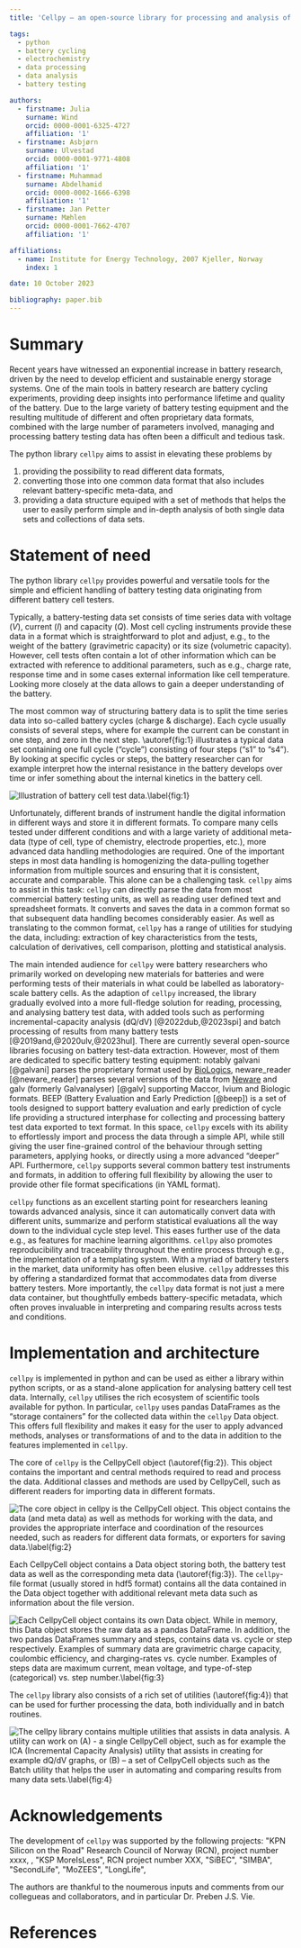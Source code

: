 ```yaml
---
title: 'Cellpy – an open-source library for processing and analysis of battery testing data'

tags:
  - python
  - battery cycling
  - electrochemistry
  - data processing
  - data analysis
  - battery testing

authors:
  - firstname: Julia
    surname: Wind
    orcid: 0000-0001-6325-4727
    affiliation: '1'
  - firstname: Asbjørn
    surname: Ulvestad
    orcid: 0000-0001-9771-4808
    affiliation: '1'
  - firstname: Muhammad
    surname: Abdelhamid
    orcid: 0000-0002-1666-6398
    affiliation: '1'
  - firstname: Jan Petter
    surname: Mæhlen
    orcid: 0000-0001-7662-4707
    affiliation: '1'

affiliations:
  - name: Institute for Energy Technology, 2007 Kjeller, Norway
    index: 1

date: 10 October 2023

bibliography: paper.bib
---
```


# Summary

Recent years have witnessed an exponential increase in battery research, driven by the need to develop efficient and sustainable energy storage systems. One of the main tools in battery research are battery cycling experiments, providing deep insights into performance lifetime and quality of the battery. Due to the large variety of battery testing equipment and the resulting multitude of different and often proprietary data formats, combined with the large number of parameters involved, managing and processing battery testing data has often been a difficult and tedious task.

The python library `cellpy` aims to assist in elevating these problems by

1. providing the possibility to read different data formats,
2. converting those into one common data format that also includes relevant battery-specific meta-data, and
3. providing a data structure equiped with a set of methods that helps the user to easily perform simple and in-depth analysis of both single data sets and collections of data sets.

# Statement of need

The python library `cellpy` provides powerful and versatile tools for the simple and efficient handling of battery testing data originating from different battery cell testers.

Typically, a battery-testing data set consists of time series data with voltage ($V$), current ($I$) and capacity ($Q$). Most cell cycling instruments provide these data in a format which is straightforward to plot and adjust, e.g., to the weight of the battery (gravimetric capacity) or its size (volumetric capacity). However, cell tests often contain a lot of other information which can be extracted with reference to additional parameters, such as e.g., charge rate, response time and in some cases external information like cell temperature. Looking more closely at the data allows to gain a deeper understanding of the battery.

The most common way of structuring battery data is to split the time series data into so-called battery cycles (charge & discharge). Each cycle usually consists of several steps, where for example the current can be constant in one step, and zero in the next step. \autoref{fig:1} illustrates a typical data set containing one full cycle (“cycle”) consisting of four steps (“s1” to “s4”). By looking at specific cycles or steps, the battery researcher can for example interpret how the internal resistance in the battery develops over time or infer something about the internal kinetics in the battery cell.

![Illustration of battery cell test data.\label{fig:1}](./Figures/Cell-test-data.jpg)

Unfortunately, different brands of instrument handle the digital information in different ways and store it in different formats. To compare many cells tested under different conditions and with a large variety of additional meta-data (type of cell, type of chemistry, electrode properties, etc.), more advanced data handling methodologies are required. One of the important steps in most data handling is homogenizing the data-pulling together information from multiple sources and ensuring that it is consistent, accurate and comparable. This alone can be a challenging task.
`cellpy` aims to assist in this task: `cellpy` can directly parse the data from most commercial battery testing units, as well as reading user defined text and spreadsheet formats. It converts and saves the data in a common format so that subsequent data handling becomes considerably easier. As well as translating to the common format, `cellpy` has a range of utilities for studying the data, including: extraction of key characteristics from the tests, calculation of derivatives, cell comparison, plotting and statistical analysis.

The main intended audience for `cellpy` were battery researchers who primarily worked on developing new materials for batteries and were performing tests of their materials in what could be labelled as laboratory-scale battery cells. As the adaption of `cellpy` increased, the library gradually evolved into a more full-fledge solution for reading, processing, and analysing battery test data, with added tools such as performing incremental-capacity analysis (dQ/dV) [@2022dub,@2023spi] and batch processing of results from many battery tests [@2019and,@2020ulv,@2023hul].
There are currently several open-source libraries focusing on battery test-data extraction. However, most of them are dedicated to specific battery testing equipment: notably galvani [@galvani] parses the proprietary format used by [BioLogics](https://www.biologic.net/), neware_reader [@neware_reader] parses several versions of the data from [Neware](https://newarebattery.com/) and galv (formerly Galvanalyser) [@galv] supporting Maccor, Ivium and Biologic formats. BEEP (Battery Evaluation and Early Prediction [@beep]) is a set of tools designed to support battery evaluation and early prediction of cycle life providing a structured interphase for collecting and processing battery test data exported to text format. In this space, `cellpy` excels with its ability to effortlessly import and process the data through a simple API, while still giving the user fine-grained control of the behaviour through setting parameters, applying hooks, or directly using a more advanced “deeper” API. Furthermore, `cellpy` supports several common battery test instruments and formats, in addition to offering full flexibility by allowing the user to provide other file format specifications (in YAML format).

`cellpy` functions as an excellent starting point for researchers leaning towards advanced analysis, since it can automatically convert data with different units, summarize and perform statistical evaluations all the way down to the individual cycle step level. This eases further use of the data e.g., as features for machine learning algorithms. `cellpy` also promotes reproducibility and traceability throughout the entire process through e.g., the implementation of a templating system. With a myriad of battery testers in the market, data uniformity has often been elusive. `cellpy` addresses this by offering a standardized format that accommodates data from diverse battery testers. More importantly, the `cellpy` data format is not just a mere data container, but thoughtfully embeds battery-specific metadata, which often proves invaluable in interpreting and comparing results across tests and conditions.

# Implementation and architecture

`cellpy` is implemented in python and can be used as either a library within python scripts, or as a stand-alone application for analysing battery cell test data. Internally, `cellpy` utilises the rich ecosystem of scientific tools available for python. In particular, `cellpy` uses pandas DataFrames as the “storage containers” for the collected data within the `cellpy` Data object. This offers full flexibility and makes it easy for the user to apply advanced methods, analyses or transformations of and to the data in addition to the features implemented in `cellpy`.

The core of `cellpy` is the CellpyCell object (\autoref{fig:2}). This object contains the important and central methods required to read and process the data. Additional classes and methods are used by CellpyCell, such as different readers for importing data in different formats.

![The core object in `cellpy` is the CellpyCell object. This object contains the data (and meta data) as well as methods for working with the data, and provides the appropriate interface and coordination of the resources needed, such as readers for different data formats, or exporters for saving data.\label{fig:2}](Figures/CellpyCell.jpg)

Each CellpyCell object contains a Data object storing both, the battery test data as well as the corresponding meta data (\autoref{fig:3}). The `cellpy`-file format (usually stored in hdf5 format) contains all the data contained in the Data object together with additional relevant meta data such as information about the file version.

![Each CellpyCell object contains its own Data object. While in memory, this Data object stores the raw data as a pandas DataFrame. In addition, the two pandas DataFrames summary and steps, contains data vs. cycle or step respectively. Examples of summary data are gravimetric charge capacity, coulombic efficiency, and charging-rates vs. cycle number. Examples of steps data are maximum current, mean voltage, and type-of-step (categorical) vs. step number.\label{fig:3}](Figures/CellpyData.jpg)

The `cellpy` library also consists of a rich set of utilities (\autoref{fig:4}) that can be used for further processing the data, both individually and in batch routines.

![The `cellpy` library contains multiple utilities that assists in data analysis. A utility can work on (A) - a single CellpyCell object, such as for example the ICA (Incremental Capacity Analysis) utility that assists in creating for example dQ/dV graphs, or (B) – a set of CellpyCell objects such as the Batch utility that helps the user in automating and comparing results from many data sets.\label{fig:4}](Figures/Cellpy-Utils.jpg)


# Acknowledgements

The development of `cellpy` was supported by the following projects: "KPN Silicon on the Road" Research Council of Norway (RCN), project number xxxx, , "KSP MoreIsLess", RCN project number XXX, "SiBEC", "SIMBA", "SecondLife", "MoZEES", "LongLife",

The authors are thankful to the noumerous inputs and comments from our collegueas and collaborators, and in particular Dr. Preben J.S. Vie.

# References